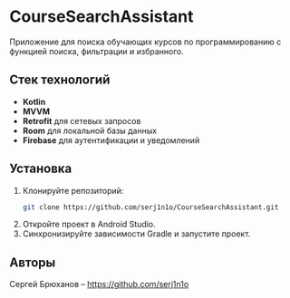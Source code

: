# CourseSearchAssistant

Приложение для поиска обучающих курсов по программированию с функцией поиска, фильтрации и
избранного.

## Стек технологий

- **Kotlin**
- **MVVM**
- **Retrofit** для сетевых запросов
- **Room** для локальной базы данных
- **Firebase** для аутентификации и уведомлений

## Установка

1. Клонируйте репозиторий:
   ```bash
   git clone https://github.com/serj1n1o/CourseSearchAssistant.git
   ```
2. Откройте проект в Android Studio.
3. Синхронизируйте зависимости Gradle и запустите проект.

## Авторы

Сергей Брюханов – https://github.com/serj1n1o
   

